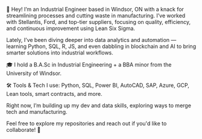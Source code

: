 👋 Hey! I’m an Industrial Engineer based in Windsor, ON with a knack for streamlining processes and cutting waste in manufacturing. I’ve worked with Stellantis, Ford, and top-tier suppliers, focusing on quality, efficiency, and continuous improvement using Lean Six Sigma.

Lately, I’ve been diving deeper into data analytics and automation — learning Python, SQL, R, JS, and even dabbling in blockchain and AI to bring smarter solutions into industrial workflows.

🎓 I hold a B.A.Sc in Industrial Engineering + a BBA minor from the University of Windsor.

🛠️ Tools & Tech I use: Python, SQL, Power BI, AutoCAD, SAP, Azure, GCP, Lean tools, smart contracts, and more.

Right now, I’m building up my dev and data skills, exploring ways to merge tech and manufacturing. 

Feel free to explore my repositories and reach out if you'd like to collaborate! 🚀


<!---
newayzzz/newayzzz is a ✨ special ✨ repository because its `README.md` (this file) appears on your GitHub profile.
You can click the Preview link to take a look at your changes.
--->
